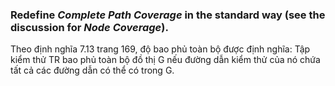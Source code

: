 ### Redefine *Complete Path Coverage* in the standard way (see the discussion for *Node Coverage*).

Theo định nghĩa 7.13 trang 169, độ bao phủ toàn bộ được định nghĩa: Tập kiểm thử TR bao phủ toàn bộ đồ thị G nếu đường dẫn kiểm thử của nó chứa tất cả các đường dẫn có thể có trong G.
